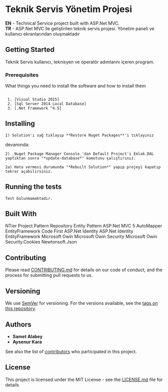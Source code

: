 # Teknik Servis Yönetim Projesi

**EN** - Technical Service project built with ASP.Net MVC.                                                                    
**TR** - ASP.Net MVC ile geliştirilen teknik servis projesi. Yönetim paneli ve kullanıcı ekranlarından oluşmaktadır

## Getting Started

Teknik Servis kullanıcı, teknisyen ve operatör adımlarını içeren program.

### Prerequisites

What things you need to install the software and how to install them

```

 1. [Visual Studio 2015] 
 2. [Sql Server 2014 Local Database]
 3. [.Net Framework ^4.5]
```

## Installing
```
1) Solution'ı sağ tıklayıp **Restore Nuget Packages**'i tıklayınız
```

devamında:

```
2) _Nuget Package Manager Console_'dan Default Project'i Emlak.DAL yaptıktan sonra "*update-database*" komutunu çalıştırınız.

2a) Hata vermesi durumunda "*Rebuilt Solution*" yapıp projeyi kapatıp tekrar açabilirsiniz.
```
## Running the tests
```
Test bulunmamaktadır.
```

## Built With

NTier Project Pattern
Repository Entity Pattern
ASP.Net MVC 5
AutoMapper
EntityFramework Code First
ASP.Net Identity
ASP.Net Identity EntityFramework
Microsoft Owin
Microsoft Owin Security
Microsoft Owin Security.Cookies
Newtonsoft.Json

## Contributing

Please read [CONTRIBUTING.md](https://gist.github.com/PurpleBooth/b24679402957c63ec426) for details on our code of conduct, and the process for submitting pull requests to us.

## Versioning

We use [SemVer](http://semver.org/) for versioning. For the versions available, see the [tags on this repository](https://github.com/your/project/tags). 

## Authors

* **Samet Alabey** 
*  **Aysenur Kara**

See also the list of [contributors](https://github.com/nillabobillababolla/teknik-servis-asp.net-mvc/settings/collaboration) who participated in this project.

## License

This project is licensed under the MIT License - see the [LICENSE.md](LICENSE.md) file for details
